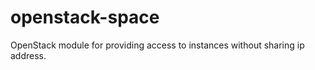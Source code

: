 openstack-space
===============

OpenStack module for providing access to instances without sharing ip address. 
